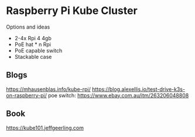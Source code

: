 # Raspberry Pi Kube Cluster

Options and ideas

- 2-4x Rpi 4 4gb
- PoE hat * n Rpi 
- PoE capable switch
- Stackable case

## Blogs

https://mhausenblas.info/kube-rpi/
https://blog.alexellis.io/test-drive-k3s-on-raspberry-pi/
poe switch: https://www.ebay.com.au/itm/263206048808

## Book

https://kube101.jeffgeerling.com

